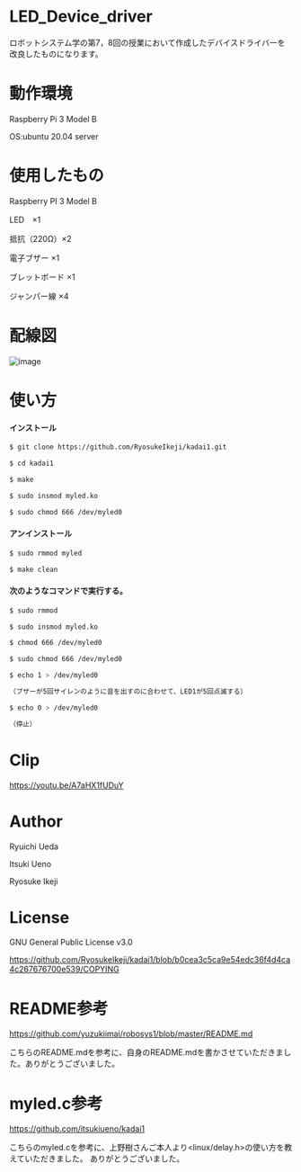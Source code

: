 # LED_Device_driver

ロボットシステム学の第7，8回の授業において作成したデバイスドライバーを改良したものになります。

# 動作環境

Raspberry Pi 3 Model B

OS:ubuntu 20.04 server

# 使用したもの

Raspberry PI 3 Model B

LED　×1

抵抗（220Ω）×2

電子ブザー ×1

ブレットボード ×1

ジャンパー線 ×4

# 配線図
![image](https://user-images.githubusercontent.com/95861309/146193888-ae945a6c-af1d-40bd-85cd-33030c5dcf5a.png)

# 使い方

#### インストール
```bash
$ git clone https://github.com/RyosukeIkeji/kadai1.git

$ cd kadai1

$ make

$ sudo insmod myled.ko

$ sudo chmod 666 /dev/myled0
```
#### アンインストール
```bash
$ sudo rmmod myled

$ make clean
```
#### 次のようなコマンドで実行する。
```bash
$ sudo rmmod

$ sudo insmod myled.ko

$ chmod 666 /dev/myled0

$ sudo chmod 666 /dev/myled0

$ echo 1 > /dev/myled0

（ブザーが5回サイレンのように音を出すのに合わせて、LED1が5回点滅する）

$ echo 0 > /dev/myled0

（停止）
```
# Clip

https://youtu.be/A7aHX1fUDuY

# Author

Ryuichi Ueda 

Itsuki Ueno 

Ryosuke Ikeji


# License

GNU General Public License v3.0

https://github.com/RyosukeIkeji/kadai1/blob/b0cea3c5ca9e54edc36f4d4ca4c267676700e539/COPYING


#  README参考

https://github.com/yuzukiimai/robosys1/blob/master/README.md

こちらのREADME.mdを参考に、自身のREADME.mdを書かさせていただきました。ありがとうございました。

# myled.c参考 

https://github.com/itsukiueno/kadai1

こちらのmyled.cを参考に、上野樹さんご本人より<linux/delay.h>の使い方を教えていただきました。
ありがとうございました。






